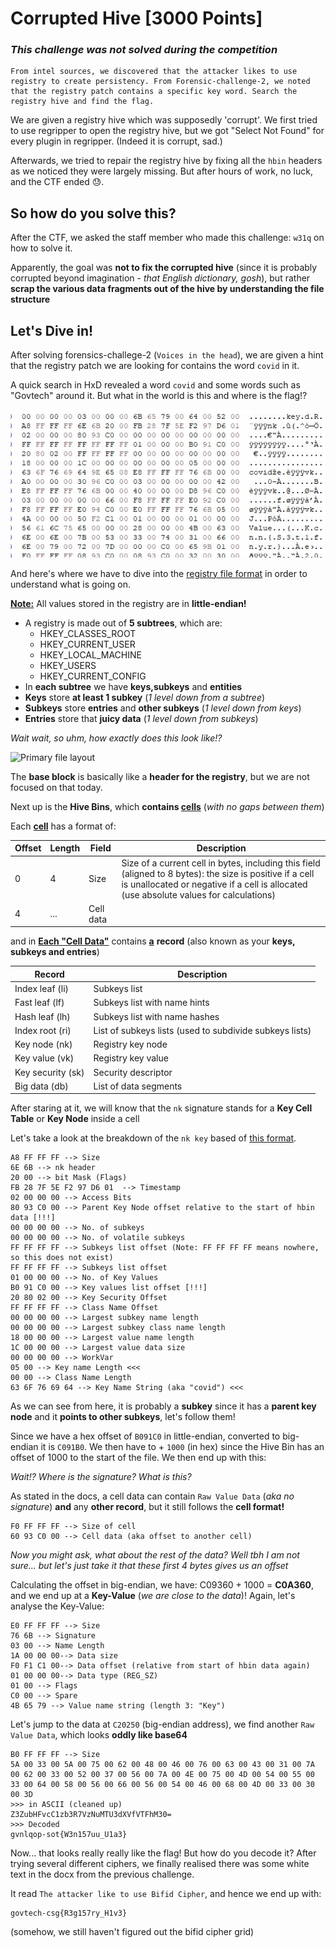# Corrupted Hive [3000 Points] 

### *This challenge was not solved during the competition*

```
From intel sources, we discovered that the attacker likes to use registry to create persistency. From Forensic-challenge-2, we noted that the registry patch contains a specific key word. Search the registry hive and find the flag.
```

We are given a registry hive which was supposedly 'corrupt'.
We first tried to use regripper to open the registry hive, but we got "Select Not Found" for every plugin in regripper. (Indeed it is corrupt, sad.)

Afterwards, we tried to repair the registry hive by fixing all the `hbin` headers as we noticed they were largely missing. But after hours of work, no luck, and the CTF ended :sweat:.

## So how do you solve this?

After the CTF, we asked the staff member who made this challenge: `w31q` on how to solve it.

Apparently, the goal was **not to fix the corrupted hive** (since it is probably corrupted beyond imagination - *that English dictionary, gosh*), but rather **scrap the various data fragments out of the hive by understanding the file structure**

## Let's Dive in!

After solving forensics-challege-2 (`Voices in the head`), we are given a hint that the registry patch we are looking for contains the word `covid` in it.

A quick search in HxD revealed a word `covid` and some words such as "Govtech" around it. But what in the world is this and where is the flag!?

![1.jpg](1.jpg)

And here's where we have to dive into the [registry file format](https://github.com/msuhanov/regf/blob/master/Windows%20registry%20file%20format%20specification.md#key-node) in order to understand what is going on. 

**<u>Note:</u>** All values stored in the registry are in **little-endian!**

- A registry is made out of **5 subtrees**, which are:
  - HKEY_CLASSES_ROOT
  - HKEY_CURRENT_USER
  - HKEY_LOCAL_MACHINE
  - HKEY_USERS
  - HKEY_CURRENT_CONFIG
- In **each subtree** we have **keys,subkeys** and **entities**
- **Keys** store **at least 1 subkey** (*1 level down from a subtree*)
- **Subkeys** store **entries** and **other subkeys** (*1 level down from keys*)
- **Entries** store that **juicy data** (*1 level down from subkeys*)

*Wait wait, so uhm, how exactly does this look like!?*

![Primary file layout](https://raw.githubusercontent.com/msuhanov/regf/master/images/primary.png)

The **base block** is basically like a **header for the registry**, but we are not focused on that today.

Next up is the **Hive Bins**, which **contains <u>cells</u>** (*with no gaps between them*)

Each **<u>cell</u>** has a format of:

| Offset | Length | Field     | Description                                                  |
| ------ | ------ | --------- | ------------------------------------------------------------ |
| 0      | 4      | Size      | Size of a current cell in bytes, including this field (aligned to 8 bytes): the size is positive if a cell is unallocated or negative if a cell is allocated (use absolute values for calculations) |
| 4      | ...    | Cell data |                                                              |

and in **<u>Each "Cell Data"</u>** contains **<u>a</u>** **record** (also known as your **keys, subkeys and entries**)

| Record            | Description                                             |
| ----------------- | ------------------------------------------------------- |
| Index leaf (li)   | Subkeys list                                            |
| Fast leaf (lf)    | Subkeys list with name hints                            |
| Hash leaf (lh)    | Subkeys list with name hashes                           |
| Index root (ri)   | List of subkeys lists (used to subdivide subkeys lists) |
| Key node (nk)     | Registry key node                                       |
| Key value (vk)    | Registry key value                                      |
| Key security (sk) | Security descriptor                                     |
| Big data (db)     | List of data segments                                   |

After staring at it, we will know that the `nk` signature stands for a **Key Cell Table** or **Key Node** inside a cell

Let's take a look at the breakdown of the `nk key` based of [this format](https://github.com/msuhanov/regf/blob/master/Windows%20registry%20file%20format%20specification.md#key-node).

```
A8 FF FF FF --> Size
6E 6B --> nk header
20 00 --> bit Mask (Flags)
FB 28 7F 5E F2 97 D6 01  --> Timestamp
02 00 00 00 --> Access Bits
80 93 C0 00 --> Parent Key Node offset relative to the start of hbin data [!!!]
00 00 00 00 --> No. of subkeys
00 00 00 00 --> No. of volatile subkeys
FF FF FF FF --> Subkeys list offset (Note: FF FF FF FF means nowhere, so this does not exist)
FF FF FF FF --> Subkeys list offset
01 00 00 00 --> No. of Key Values
B0 91 C0 00 --> Key values list offset [!!!]
20 80 02 00 --> Key Security Offset
FF FF FF FF --> Class Name Offset
00 00 00 00 --> Largest subkey name length
00 00 00 00 --> Largest subkey class name length
18 00 00 00 --> Largest value name length
1C 00 00 00 --> Largest value data size
00 00 00 00 --> WorkVar
05 00 --> Key name Length <<<
00 00 --> Class Name Length
63 6F 76 69 64 --> Key Name String (aka "covid") <<<
```

As we can see from here, it is probably a **subkey** since it has a **parent key node** and it **points to other subkeys**, let's follow them! 

Since we have a hex offset of `B091C0` in little-endian, converted to big-endian it is `C091B0`. We then have to + `1000` (in hex) since the Hive Bin has an offset of 1000 to the start of the file. We then end up with this:

*Wait!? Where is the signature? What is this?*

As stated in the docs, a cell data can contain `Raw Value Data` (*aka no signature*) **and** any **other record**, but it still follows the **cell format!**

```
F0 FF FF FF --> Size of cell
60 93 C0 00 --> Cell data (aka offset to another cell)
```

*Now you might ask, what about the rest of the data? Well tbh I am not sure... but let's just take it that these first 4 bytes gives us an offset*



Calculating the offset in big-endian, we have: C09360 + 1000 = **C0A360**, and we end up at a **Key-Value** (*we are close to the data*)! Again, let's analyse the Key-Value:

```
E0 FF FF FF --> Size
76 6B --> Signature
03 00 --> Name Length
1A 00 00 00--> Data size
F0 F1 C1 00--> Data offset (relative from start of hbin data again)
01 00 00 00--> Data type (REG_SZ)
01 00 --> Flags
C0 00 --> Spare
4B 65 79 --> Value name string (length 3: "Key")
```

Let's jump to the data at `C20250` (big-endian address), we find another `Raw Value Data`, which looks **oddly like base64**

```
B0 FF FF FF --> Size
5A 00 33 00 5A 00 75 00 62 00 48 00 46 00 76 00 63 00 43 00 31 00 7A 00 62 00 33 00 52 00 37 00 56 00 7A 00 4E 00 75 00 4D 00 54 00 55 00 33 00 64 00 58 00 56 00 66 00 56 00 54 00 46 00 68 00 4D 00 33 00 30 00 3D
>>> in ASCII (cleaned up)
Z3ZubHFvcC1zb3R7VzNuMTU3dXVfVTFhM30=
>>> Decoded
gvnlqop-sot{W3n157uu_U1a3}
```

Now... that looks really really like the flag! But how do you decode it? After trying several different ciphers, we finally realised there was some white text in the docx from the previous challenge.

It read `The attacker like to use Bifid Cipher`, and hence we end up with:

```
govtech-csg{R3g157ry_H1v3}
```

(somehow, we still haven't figured out the bifid cipher grid)